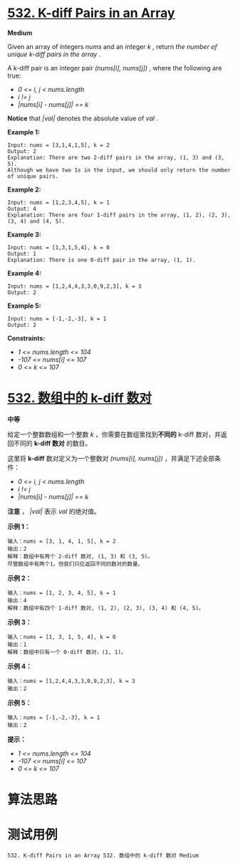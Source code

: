 # [532. K-diff Pairs in an Array][enTitle]

**Medium**

Given an array of integers  *nums*  and an integer  *k* , return  *the number of unique k-diff pairs in the array* .

A k-diff pair is an integer pair  *(nums[i], nums[j])* , where the following are true:

-  *0 <= i, j < nums.length*  
-  *i != j*  
-  *|nums[i] - nums[j]| == k* 

**Notice**  that  *|val|*  denotes the absolute value of  *val* .



**Example 1:** 

```
Input: nums = [3,1,4,1,5], k = 2
Output: 2
Explanation: There are two 2-diff pairs in the array, (1, 3) and (3, 5).
Although we have two 1s in the input, we should only return the number of unique pairs.

```

**Example 2:** 

```
Input: nums = [1,2,3,4,5], k = 1
Output: 4
Explanation: There are four 1-diff pairs in the array, (1, 2), (2, 3), (3, 4) and (4, 5).

```

**Example 3:** 

```
Input: nums = [1,3,1,5,4], k = 0
Output: 1
Explanation: There is one 0-diff pair in the array, (1, 1).

```

**Example 4:** 

```
Input: nums = [1,2,4,4,3,3,0,9,2,3], k = 3
Output: 2

```

**Example 5:** 

```
Input: nums = [-1,-2,-3], k = 1
Output: 2

```



**Constraints:** 

-  *1 <= nums.length <= 104*  
-  *-107 <= nums[i] <= 107*  
-  *0 <= k <= 107* 


# [532. 数组中的 k-diff 数对][cnTitle]

**中等**

给定一个整数数组和一个整数  *k* ，你需要在数组里找到**不同的** k-diff 数对，并返回不同的 **k-diff 数对**  的数目。

这里将 **k-diff**  数对定义为一个整数对  *(nums[i], nums[j])* ，并满足下述全部条件：

-  *0 <= i, j < nums.length*  
-  *i != j*  
-  *|nums[i] - nums[j]| == k* 

**注意** ， *|val|*  表示  *val*  的绝对值。



**示例 1：** 

```
输入：nums = [3, 1, 4, 1, 5], k = 2
输出：2
解释：数组中有两个 2-diff 数对, (1, 3) 和 (3, 5)。
尽管数组中有两个1，但我们只应返回不同的数对的数量。

```

**示例 2：** 

```
输入：nums = [1, 2, 3, 4, 5], k = 1
输出：4
解释：数组中有四个 1-diff 数对, (1, 2), (2, 3), (3, 4) 和 (4, 5)。

```

**示例 3：** 

```
输入：nums = [1, 3, 1, 5, 4], k = 0
输出：1
解释：数组中只有一个 0-diff 数对，(1, 1)。

```

**示例 4：** 

```
输入：nums = [1,2,4,4,3,3,0,9,2,3], k = 3
输出：2

```

**示例 5：** 

```
输入：nums = [-1,-2,-3], k = 1
输出：2

```



**提示：** 

-  *1 <= nums.length <= 104*  
-  *-107 <= nums[i] <= 107*  
-  *0 <= k <= 107* 




# 算法思路

# 测试用例
```
532. K-diff Pairs in an Array 532. 数组中的 k-diff 数对 Medium
```

[enTitle]: https://leetcode.com/problems/k-diff-pairs-in-an-array/
[cnTitle]: https://leetcode-cn.com/problems/k-diff-pairs-in-an-array/
